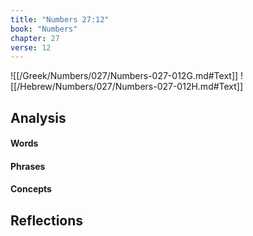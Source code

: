 ```yaml
---
title: "Numbers 27:12"
book: "Numbers"
chapter: 27
verse: 12
---
```

![[/Greek/Numbers/027/Numbers-027-012G.md#Text]]
![[/Hebrew/Numbers/027/Numbers-027-012H.md#Text]]

## Analysis

#### Words

#### Phrases

#### Concepts

## Reflections
